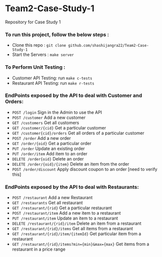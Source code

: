 # Team2-Case-Study-1
Repository for Case Study 1

### To run this project, follow the below steps :
-  Clone this repo : `git clone github.com/shashijangra22/Team2-Case-Study-1`
-  Start the Servers : `make server`

### To Perform Unit Testing :
- Customer API Testing: run `make c-tests`
- Restaurant API Testing: run `make r-tests`


### EndPoints exposed by the API to deal with Customer and Orders: 

- `POST /login`                 Sign in the Admin to use the API
- `POST /customer`              Add a new customer
- `GET /customers`              Get all customers
- `GET /customer/{cid}`         Get a particular customer  
- `GET /customer{cid}/orders`   Get all orders of a particular customer
- `POST /order`                 Add a new order
- `GET /order/{oid}`            Get a particular order
- `PUT /order`                  Update an existing order
- `PUT /order/item`             Add item to an order
- `DELETE /order{oid}`          Delete an order
- `DELETE /order/{oid}/{item}`  Delete an item from the order
- `POST /order/discount`        Apply discount coupon to an order [need to verify this]

### EndPoints exposed by the API to deal with Restaurants:
  
- `POST /restaurant`                                    Add a new Restaurant
- `GET /restaurants`                                    Get all restaurant
- `GET /restaurant/{rid}`                               Get a particular restaurant
- `POST /restaurant/item`                               Add a new item to a restaurant
- `PUT /restaurant/item`                                Update an item to a restaurant
- `DELETE /restaurant/{rid}/item`                       Delete an item from a restaurant
- `GET /restaurant/{rid}/items`                         Get all items from a restaurant
- `GET /restaurant/{rid}/item/{itemId}`                 Get particular item from a restaurant
- `GET /restaurant/{rid}/items?min={min}&max={max}`     Get items from a restaurant in a price range